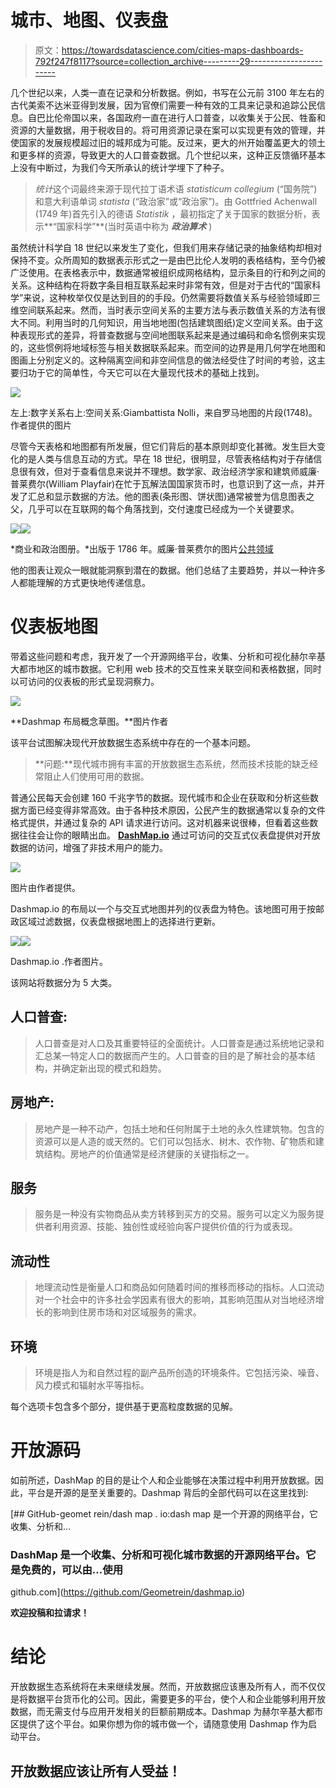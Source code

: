 # 城市、地图、仪表盘

> 原文：<https://towardsdatascience.com/cities-maps-dashboards-792f247f8117?source=collection_archive---------29----------------------->

几个世纪以来，人类一直在记录和分析数据。例如，书写在公元前 3100 年左右的古代美索不达米亚得到发展，因为官僚们需要一种有效的工具来记录和追踪公民信息。自巴比伦帝国以来，各国政府一直在进行人口普查，以收集关于公民、牲畜和资源的大量数据，用于税收目的。将可用资源记录在案可以实现更有效的管理，并使国家的发展规模超过旧的城邦成为可能。反过来，更大的州开始覆盖更大的领土和更多样的资源，导致更大的人口普查数据。几个世纪以来，这种正反馈循环基本上没有中断过，为我们今天所承认的统计学埋下了种子。

> *统计*这个词最终来源于现代拉丁语术语 *statisticum collegium* (“国务院”)和意大利语单词 *statista* (“政治家”或“政治家”)。由 Gottfried Achenwall (1749 年)首先引入的德语 *Statistik* ，最初指定了关于国家的数据分析，表示**“国家科学”**(当时英语中称为 ***政治算术*** )

虽然统计科学自 18 世纪以来发生了变化，但我们用来存储记录的抽象结构却相对保持不变。众所周知的数据表示形式之一是由巴比伦人发明的表格结构，至今仍被广泛使用。在表格表示中，数据通常被组织成网格结构，显示条目的行和列之间的关系。这种结构在将数字条目相互联系起来时非常有效，但是对于古代的“国家科学”来说，这种枚举仅仅是达到目的的手段。仍然需要将数值关系与经验领域即三维空间联系起来。然而，当时表示空间关系的主要方法与表示数值关系的方法有很大不同。利用当时的几何知识，用当地地图(包括建筑图纸)定义空间关系。由于这种表现形式的差异，将普查数据与空间地图联系起来是通过编码和命名惯例来实现的，这些惯例将地域标签与相关数据联系起来。而空间的边界是用几何学在地图和图画上分别定义的。这种隔离空间和非空间信息的做法经受住了时间的考验，这主要归功于它的简单性，今天它可以在大量现代技术的基础上找到。

![](img/15446296c9508328e97a178b1f175727.png)

左上:数字关系右上:空间关系:Giambattista Nolli，来自罗马地图的片段(1748)。作者提供的图片

尽管今天表格和地图都有所发展，但它们背后的基本原则却变化甚微。发生巨大变化的是人类与信息互动的方式。早在 18 世纪，很明显，尽管表格结构对于存储信息很有效，但对于查看信息来说并不理想。数学家、政治经济学家和建筑师威廉·普莱费尔(William Playfair)在忙于瓦解法国国家货币时，也意识到了这一点，并开发了汇总和显示数据的方法。他的图表(条形图、饼状图)通常被誉为信息图表之父，几乎可以在互联网的每个角落找到，交付速度已经成为一个关键要求。

![](img/19523c58acbadb22c526bf61f1337aef.png)![](img/96f0b5fd5327b4e57ee384c96c485c65.png)

*商业和政治图册。*出版于 1786 年。威廉·普莱费尔的图片[公共领域](https://commons.wikimedia.org/wiki/File:Playfair_TimeSeries-2.png)

他的图表让观众一眼就能洞察到潜在的数据。他们总结了主要趋势，并以一种许多人都能理解的方式更快地传递信息。

# 仪表板地图

带着这些问题和考虑，我开发了一个开源网络平台，收集、分析和可视化赫尔辛基大都市地区的城市数据。它利用 web 技术的交互性来关联空间和表格数据，同时以可访问的仪表板的形式呈现洞察力。

![](img/65192a93f7ad5c953d35ac14eb46982b.png)

**Dashmap 布局概念草图。**图片作者

该平台试图解决现代开放数据生态系统中存在的一个基本问题。

> **问题:**现代城市拥有丰富的开放数据生态系统，然而技术技能的缺乏经常阻止人们使用可用的数据。

普通公民每天会创建 160 千兆字节的数据。现代城市和企业在获取和分析这些数据方面已经变得非常高效。由于各种技术原因，公民产生的数据通常以复杂的文件格式提供，并通过复杂的 API 请求进行访问。这对机器来说很棒，但看着这些数据往往会让你的眼睛出血。 [**DashMap.io**](https://github.com/Geometrein/dashmap.io) 通过可访问的交互式仪表盘提供对开放数据的访问，增强了非技术用户的能力。

![](img/70ef13c3df377bdb20654f4d1c3aacde.png)

图片由作者提供。

Dashmap.io 的布局以一个与交互式地图并列的仪表盘为特色。该地图可用于按邮政区域过滤数据，仪表盘根据地图上的选择进行更新。

![](img/544c81aadfb772cdee62aba6c6d6f73a.png)![](img/a8814040b488be4cef09038aebfbd938.png)

Dashmap.io .作者图片。

该网站将数据分为 5 大类。

## 人口普查:

> 人口普查是对人口及其重要特征的全面统计。人口普查是通过系统地记录和汇总某一特定人口的数据而产生的。人口普查的目的是了解社会的基本结构，并确定新出现的模式和趋势。

## 房地产:

> 房地产是一种不动产，包括土地和任何附属于土地的永久性建筑物。包含的资源可以是人造的或天然的。它们可以包括水、树木、农作物、矿物质和建筑结构。房地产的价值通常是经济健康的关键指标之一。

## 服务

> 服务是一种没有实物商品从卖方转移到买方的交易。服务可以定义为服务提供者利用资源、技能、独创性或经验向客户提供价值的行为或表现。

## 流动性

> 地理流动性是衡量人口和商品如何随着时间的推移而移动的指标。人口流动对一个社会中的许多社会学因素有很大的影响，其影响范围从对当地经济增长的影响到住房市场和对区域服务的需求。

## 环境

> 环境是指人为和自然过程的副产品所创造的环境条件。它包括污染、噪音、风力模式和辐射水平等指标。

每个选项卡包含多个部分，提供基于更高粒度数据的见解。

# 开放源码

如前所述，DashMap 的目的是让个人和企业能够在决策过程中利用开放数据。因此，平台是开源的是至关重要的。Dashmap 背后的全部代码可以在这里找到:

[](https://github.com/Geometrein/dashmap.io) [## GitHub-geomet rein/dash map . io:dash map 是一个开源的网络平台，它收集、分析和…

### DashMap 是一个收集、分析和可视化城市数据的开源网络平台。它是免费的，可以由…使用

github.com](https://github.com/Geometrein/dashmap.io) 

**欢迎投稿和拉请求！**

# 结论

开放数据生态系统将在未来继续发展。然而，开放数据应该惠及所有人，而不仅仅是将数据平台货币化的公司。因此，需要更多的平台，使个人和企业能够利用开放数据，而无需支付与应用开发相关的巨额前期成本。Dashmap 为赫尔辛基大都市区提供了这个平台。如果你想为你的城市做一个，请随意使用 Dashmap 作为启动平台。

## 开放数据应该让所有人受益！